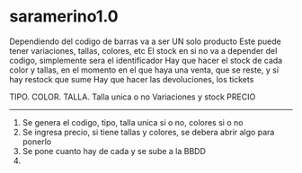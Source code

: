 # saramerino1.0

Dependiendo del codigo de barras va a ser UN solo producto
Este puede tener variaciones, tallas, colores, etc
El stock en si no va a depender del codigo, simplemente sera el identificador
Hay que hacer el stock de cada color y tallas, en el momento en el que haya una venta, que se reste, y si hay restock que sume
Hay que hacer las devoluciones, los tickets


TIPO. 
COLOR. 
TALLA. Talla unica o no
Variaciones y stock 
PRECIO



-----

1. Se genera el codigo, tipo, talla unica si o no, colores si o no
2. Se ingresa precio, si tiene tallas y colores, se debera abrir algo para ponerlo
3. Se pone cuanto hay de cada y se sube a la BBDD
4. 
